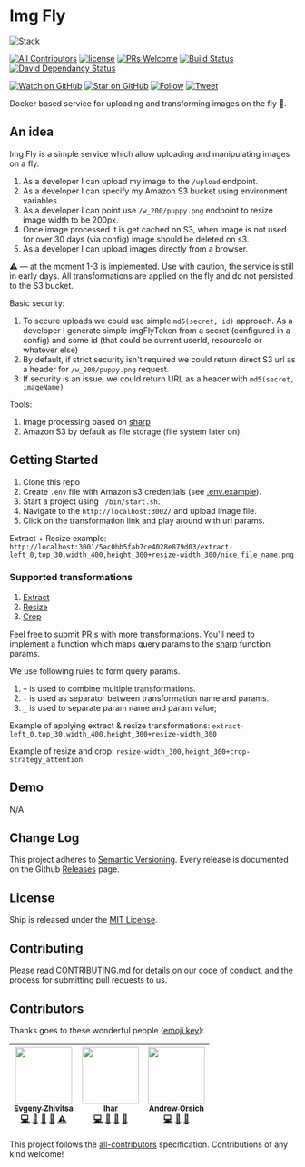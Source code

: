 # Img Fly
[![Stack](https://raw.githubusercontent.com/paralect/stack/master/stack-component-template/stack.png)](https://github.com/paralect/stack)

[![All Contributors](https://img.shields.io/badge/all_contributors-3-orange.svg?style=flat-square)](#contributors)
[![license](https://img.shields.io/github/license/mashape/apistatus.svg?style=flat-square)](LICENSE)
[![PRs Welcome](https://img.shields.io/badge/PRs-welcome-brightgreen.svg?style=flat-square)](http://makeapullrequest.com)
[![Build Status](http://product-stack-ci.paralect.com/api/badges/paralect/img-fly/status.svg)](http://product-stack-ci.paralect.com/paralect/img-fly)
[![David Dependancy Status](https://david-dm.org/paralect/img-fly.svg)](https://david-dm.org/paralect/img-fly)

[![Watch on GitHub](https://img.shields.io/github/watchers/paralect/img-fly.svg?style=social&label=Watch)](https://github.com/paralect/img-fly/watchers)
[![Star on GitHub](https://img.shields.io/github/stars/paralect/img-fly.svg?style=social&label=Stars)](https://github.com/paralect/img-fly/stargazers)
[![Follow](https://img.shields.io/twitter/follow/paralect.svg?style=social&label=Follow)](https://twitter.com/paralect)
[![Tweet](https://img.shields.io/twitter/url/https/github.com/paralect/img-fly.svg?style=social)](https://twitter.com/intent/tweet?text=Check%20out%20Img%20Fly%20%F0%9F%A6%8B%20%E2%80%94%20an%20open-source,%20docker%20based%20service%20for%20uploading%20and%20manipulating%20images%20on%20a%20fly%20https://github.com/paralect/img-fly)

Docker based service for uploading and transforming images on the fly 🦋. 

## An idea

Img Fly is a simple service which allow uploading and manipulating images on a fly. 
1. As a developer I can upload my image to the `/upload` endpoint. 
2. As a developer I can specify my Amazon S3 bucket using environment variables.
3. As a developer I can point use `/w_200/puppy.png` endpoint to resize image width to be 200px. 
4. Once image processed it is get cached on S3, when image is not used for over 30 days (via config) image should be deleted on s3.
5. As a developer I can upload images directly from a browser. 

⚠️ — at the moment 1-3 is implemented. Use with caution, the service is still in early days. All transformations are applied on the fly and do not persisted to the S3 bucket.

Basic security: 
1. To secure uploads we could use simple `md5(secret, id)` approach. As a developer I generate simple imgFlyToken from a secret (configured in a config) and some id (that could be current userId, resourceId or whatever else)
2. By default, if strict security isn't required we could return direct S3 url as a header for `/w_200/puppy.png` request. 
3. If security is an issue, we could return URL as a header with `md5(secret, imageName)`

Tools: 
1. Image processing based on [sharp](https://github.com/lovell/sharp)
2. Amazon S3 by default as file storage (file system later on).

## Getting Started

1. Clone this repo
2. Create `.env` file with Amazon s3 credentials (see [.env.example](./.env.example)).
3. Start a project using `./bin/start.sh`. 
4. Navigate to the `http://localhost:3002/` and upload image file.
5. Click on the transformation link and play around with url params. 

Extract + Resize example:
`http://localhost:3001/5ac0bb5fab7ce4028e879d03/extract-left_0,top_30,width_400,height_300+resize-width_300/nice_file_name.png`


### Supported transformations

1. [Extract](http://sharp.pixelplumbing.com/en/stable/api-operation/#extract)
2. [Resize](http://sharp.pixelplumbing.com/en/stable/api-resize/#resize)
3. [Crop](http://sharp.pixelplumbing.com/en/stable/api-resize/#crop)

Feel free to submit PR's with more transformations. You'll need to implement a function which maps query params to the [sharp](http://sharp.pixelplumbing.com/) function params.

We use following rules to form query params. 
1. `+` is used to combine multiple transformations.
2. `-` is used as separator between transformation name and params.
3. `_` is used to separate param name and param value;

Example of applying extract & resize transformations: `extract-left_0,top_30,width_400,height_300+resize-width_300`

Example of resize and crop: `resize-width_300,height_300+crop-strategy_attention`

## Demo

N/A

## Change Log

This project adheres to [Semantic Versioning](http://semver.org/).
Every release is documented on the Github [Releases](https://github.com/paralect/img-fly/releases) page.

## License

Ship is released under the [MIT License](LICENSE).

## Contributing

Please read [CONTRIBUTING.md](CONTRIBUTING.md) for details on our code of conduct, and the process for submitting pull requests to us.

## Contributors

Thanks goes to these wonderful people ([emoji key](https://github.com/kentcdodds/all-contributors#emoji-key)):

<!-- ALL-CONTRIBUTORS-LIST:START - Do not remove or modify this section -->
<!-- prettier-ignore -->
| [<img src="https://avatars2.githubusercontent.com/u/6461311?v=4" width="100px;"/><br /><sub><b>Evgeny Zhivitsa</b></sub>](https://github.com/ezhivitsa)<br />[💻](https://github.com/paralect/ship/commits?author=ezhivitsa "Code") [📖](https://github.com/paralect/ship/commits?author=ezhivitsa "Documentation") [🤔](#ideas-ezhivitsa "Ideas, Planning, & Feedback") [👀](#review-ezhivitsa "Reviewed Pull Requests") [⚠️](https://github.com/paralect/ship/commits?author=ezhivitsa "Tests") | [<img src="https://avatars3.githubusercontent.com/u/2302873?v=4" width="100px;"/><br /><sub><b>Ihar</b></sub>](https://github.com/IharKrasnik)<br />[💻](https://github.com/paralect/ship/commits?author=IharKrasnik "Code") [📖](https://github.com/paralect/ship/commits?author=IharKrasnik "Documentation") [🤔](#ideas-IharKrasnik "Ideas, Planning, & Feedback") [👀](#review-IharKrasnik "Reviewed Pull Requests") | [<img src="https://avatars3.githubusercontent.com/u/681396?v=4" width="100px;"/><br /><sub><b>Andrew Orsich</b></sub>](http://paralect.com)<br />[💻](https://github.com/paralect/ship/commits?author=anorsich "Code") [📖](https://github.com/paralect/ship/commits?author=anorsich "Documentation") [🤔](#ideas-anorsich "Ideas, Planning, & Feedback") |
| :---: | :---: | :---: |
<!-- ALL-CONTRIBUTORS-LIST:END -->

This project follows the [all-contributors](https://github.com/kentcdodds/all-contributors) specification. Contributions of any kind welcome!
